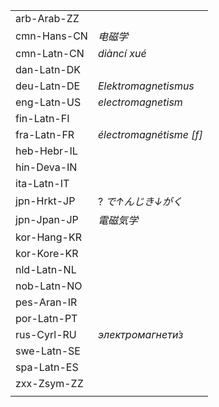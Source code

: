 | | |
|-|-|
| arb-Arab-ZZ |  |
| cmn-Hans-CN | _电磁学_ |
| cmn-Latn-CN | _diàncí xué_ |
| dan-Latn-DK |  |
| deu-Latn-DE | _Elektromagnetismus_ |
| eng-Latn-US | _electromagnetism_ |
| fin-Latn-FI |  |
| fra-Latn-FR | _électromagnétisme [f]_ |
| heb-Hebr-IL |  |
| hin-Deva-IN |  |
| ita-Latn-IT |  |
| jpn-Hrkt-JP | ? _で↑んじき↓がく_ |
| jpn-Jpan-JP | _電磁気学_ |
| kor-Hang-KR |  |
| kor-Kore-KR |  |
| nld-Latn-NL |  |
| nob-Latn-NO |  |
| pes-Aran-IR |  |
| por-Latn-PT |  |
| rus-Cyrl-RU | _электромагнети́з_ |
| swe-Latn-SE |  |
| spa-Latn-ES |  |
| zxx-Zsym-ZZ |  |
|  |  |
